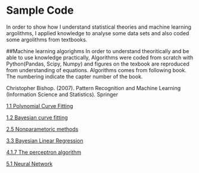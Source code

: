 # Sample Code

In order to show how I understand statistical theories and machine learning argolithms, I applied knowledge to analyse some data sets and also coded some argolithms from textbooks. 

##Machine learning algorighms
In order to understand theoritically and be able to use knowledge practically, Algorithms were coded from scratch with Python(Pandas, Scipy, Numpy) and figures on the texbook are reproduced from understanding of equations.
Algorithms comes from following book. The numbering indicate the capter number of the book.

Christopher Bishop. (2007). Pattern Recognition and Machine Learning (Information Science and Statistics). Springer

[1.1 Polynomial Curve Fitting](http://nbviewer.ipython.org/github/tkazusa/Python_MachineLeaning/blob/master/1.1%20Polynomial%20Curve%20Fitting.ipynb)

[1.2 Bayesian curve fitting](http://nbviewer.ipython.org/github/tkazusa/Python_MachineLeaning/blob/master/1.2.6%20Bayesian%20curve%20fitting.ipynb)

[2.5 Nonparametoric methods](http://nbviewer.ipython.org/github/tkazusa/Python_MachineLeaning/blob/master/2.5_Nonparametric%20Methods.ipynb)

[3.3 Bayesian Linear Regression](http://nbviewer.ipython.org/github/tkazusa/Python_MachineLeaning/blob/master/3.3%20Bayesian%20Linear%20Regression.ipynb)

[4.1.7 The perceptron algorithm](http://nbviewer.ipython.org/github/tkazusa/Python_MachineLeaning/blob/master/4.1.7%20The%20perceptron%20algorithm.ipynb)

[5.1 Neural Network](http://nbviewer.ipython.org/github/tkazusa/Python_MachineLeaning/blob/master/5.1%20Neural%20netowrks.ipynb)
[](http://nbviewer.ipython.org/github)


